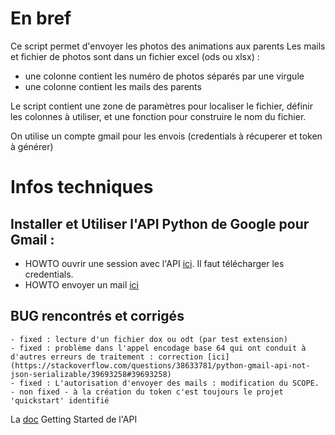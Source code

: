 # En bref

Ce script permet d'envoyer les photos des animations aux parents 
Les mails et fichier de photos sont dans un fichier excel (ods ou xlsx) : 
- une colonne contient les numéro de photos séparés par une virgule
- une colonne contient les mails des parents

Le script contient une zone de paramètres pour localiser le fichier, définir les colonnes à utiliser, et une fonction pour construire le nom du fichier.

On utilise un compte gmail pour les envois (credentials à récuperer et token à générer)

# Infos techniques

## Installer et Utiliser l'API Python de Google pour Gmail : 
 - HOWTO  ouvrir une session avec l'API [ici](https://developers.google.com/gmail/api/quickstart/python). Il faut télécharger les credentials.
 - HOWTO envoyer un mail [ici](https://developers.google.com/gmail/api/guides/sending)

## BUG rencontrés et corrigés
	- fixed : lecture d'un fichier dox ou odt (par test extension)
	- fixed : problème dans l'appel encodage base 64 qui ont conduit à d'autres erreurs de traitement : correction [ici](https://stackoverflow.com/questions/38633781/python-gmail-api-not-json-serializable/39693258#39693258)
	- fixed : L'autorisation d'envoyer des mails : modification du SCOPE.
	- non fixed - à la création du token c'est toujours le projet 'quickstart' identifié
	
La [doc](https://developers.google.com/gmail/api/auth/scopes) Getting Started de l'API 

